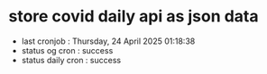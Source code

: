 # store covid daily api as json data

- last cronjob : Thursday, 24 April 2025 01:18:38
- status og cron : success
- status daily cron : success
      
      